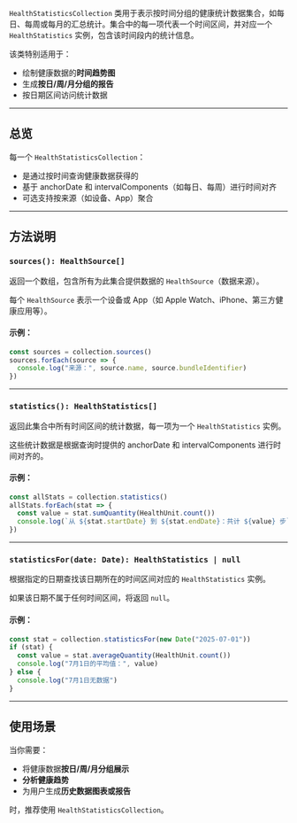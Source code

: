 `HealthStatisticsCollection` 类用于表示按时间分组的健康统计数据集合，如每日、每周或每月的汇总统计。集合中的每一项代表一个时间区间，并对应一个 `HealthStatistics` 实例，包含该时间段内的统计信息。

该类特别适用于：

* 绘制健康数据的**时间趋势图**
* 生成**按日/周/月分组的报告**
* 按日期区间访问统计数据

---

## 总览

每一个 `HealthStatisticsCollection`：

* 是通过按时间查询健康数据获得的
* 基于 anchorDate 和 intervalComponents（如每日、每周）进行时间对齐
* 可选支持按来源（如设备、App）聚合

---

## 方法说明

### `sources(): HealthSource[]`

返回一个数组，包含所有为此集合提供数据的 `HealthSource`（数据来源）。

每个 `HealthSource` 表示一个设备或 App（如 Apple Watch、iPhone、第三方健康应用等）。

#### 示例：

```ts
const sources = collection.sources()
sources.forEach(source => {
  console.log("来源：", source.name, source.bundleIdentifier)
})
```

---

### `statistics(): HealthStatistics[]`

返回此集合中所有时间区间的统计数据，每一项为一个 `HealthStatistics` 实例。

这些统计数据是根据查询时提供的 anchorDate 和 intervalComponents 进行时间对齐的。

#### 示例：

```ts
const allStats = collection.statistics()
allStats.forEach(stat => {
  const value = stat.sumQuantity(HealthUnit.count())
  console.log(`从 ${stat.startDate} 到 ${stat.endDate}：共计 ${value} 步`)
})
```

---

### `statisticsFor(date: Date): HealthStatistics | null`

根据指定的日期查找该日期所在的时间区间对应的 `HealthStatistics` 实例。

如果该日期不属于任何时间区间，将返回 `null`。

#### 示例：

```ts
const stat = collection.statisticsFor(new Date("2025-07-01"))
if (stat) {
  const value = stat.averageQuantity(HealthUnit.count())
  console.log("7月1日的平均值：", value)
} else {
  console.log("7月1日无数据")
}
```

---

## 使用场景

当你需要：

* 将健康数据**按日/周/月分组展示**
* **分析健康趋势**
* 为用户生成**历史数据图表或报告**

时，推荐使用 `HealthStatisticsCollection`。
